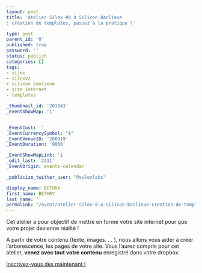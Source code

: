 ```yaml
---
layout: post
title: 'Atelier Silex #8 à Silicon Banlieue
: création de templates, passez à la pratique !'

type: post
parent_id: '0'
published: true
password: ''
status: publish
categories: []
tags:
- silex
- silexV2
- silicon banlieue
- site internet
- templates

_thumbnail_id: '201843'
_EventShowMap: '1'


_EventCost: ''
_EventCurrencySymbol: "$"
_EventVenueID: '200919'
_EventDuration: '9000'

_EventShowMapLink: '1'
_edit_last: '2311'
_EventOrigin: events-calendar

_publicize_twitter_user: "@silexlabs"

display_name: BETHRY
first_name: BETHRY
last_name: ''
permalink: "/event/atelier-silex-8-a-silicon-banlieue-creation-de-templates-passez-a-la-pratique/"
---
```




Cet atelier a pour objectif de mettre en forme votre site internet pour que votre projet devienne réalité !

A partir de votre contenu (texte, images. . . ), nous allons vous aider à créer l’arborescence, les pages de votre site. Vous l’aurez compris pour cet atelier, **venez avec tout votre contenu** enregistré dans votre dropbox.



[Inscrivez-vous dès maintenant !](http://www.siliconbanlieue.fr/evenements/atelier-silex-8-mardi-2904-creez-vos-templates/ "S'inscrire")
